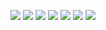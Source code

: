 <a href="https://youtube.com/channel/UCtevd_yUb3N8JZ55dcdbQiw" target="_blank"><img src="https://img.shields.io/badge/YouTube-FF0000?style=for-the-badge&logo=youtube&logoColor=white" target="_blank"></a> <a 
href="https://www.instagram.com/one1.hack/" target="_blank"><img src="https://img.shields.io/badge/-Instagram-%23E4405F?style=for-the-badge&logo=instagram&logoColor=white" target="_blank"></a> <a 
href="###" target="_blank"><img src="https://img.shields.io/badge/Twitch-9146FF?style=for-the-badge&logo=twitch&logoColor=white" target="_blank"></a> <a href="https://discord.gg/pDbY76q8Qf" target="_blank"><img src="https://img.shields.io/badge/Discord-7289DA?style=for-the-badge&logo=discord&logoColor=white" target="_blank"></a> 
<a href="###" target="_blank"><img src="https://img.shields.io/badge/Discord-7289DA?style=for-the-badge&logo=discord&logoColor=white" target="_blank"></a> <a href ="###,"><img src="https://img.shields.io/badge/-Gmail-%23333?style=for-the-badge&logo=gmail&logoColor=white" target="_blank"></a> <a 
href="###" target="_blank"><img src="https://img.shields.io/badge/-LinkedIn-%230077B5?style=for-the-badge&logo=linkedin&logoColor=white" target="_blank"></a>

